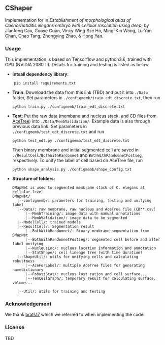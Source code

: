 ## CShaper

Implementation for in *Establishment of morphological atlas of Caenorhabditis elegans embryo with cellular 
resolution using deep*, by Jianfeng Cao, Guoye Guan, Vincy Wing Sze Ho, Ming-Kin Wong, Lu-Yan Chan, 
Chao Tang, Zhongying Zhao, & Hong Yan. 

### Usage
This implementation is based on Tensorflow and python3.6, trained with GPU (NVIDIA 2080TI). Details for training
and testing is listed as below.
* **Intsall dependency library**:
```buildoutcfg
    pip install requirements.txt
```
* **Train**: Download the data from this link (TBD) and put it into `./Data` folder, Set parameters
in `./configmemb/train_edt_discrete.txt`, then run
    ```buildoutcfg
    python train.py ./configmemb/train_edt_discrete.txt
    ```
* **Test**: Put the raw data (membane and nucleus stack, and CD files from [AceTree](https://www.ncbi.nlm.nih.gov/pmc/articles/PMC1501046/))
into `./Data/MembValidation/`. Example data is also through previous data link. Set parameters in 
`./configmemb/test_edt_discrete.txt` and run
    ```buildoutcfg
    python test_edt.py ./configmemb/test_edt_discrete.txt
    ```
    Then binary membrane and initial segmented cell are saved in `./ResultCell/BothWithRandomnet` and
    `BothWithRandomnetPostseg`, respectively. To unify the label of cell based on AceTree file,
    run 
    ```buildoutcfg
    python shape_analysis.py ./configmemb/shape_config.txt
    ```
* **Structure of folders**:
    ```buildoutcfg
    DMapNet is used to segmented membrane stack of C. elegans at cellular level
    DMapNet/
      |--configmemb/: parameters for training, testing and unifying label
      |--Data/: raw membrane, raw nucleus and AceTree file (CD**.csv)
          |--MembTraining/: image data with manual annotations
          |--MembValidation/: image data to be segmented
      |--ModelCell/: trained models 
      |--ResultCell/: Segmentation result
          |--BothWithRandomnet/: Binary membrane segmentation from DMapNet
          |--BothWithRandomnetPostseg/: segmented cell before and after label unifying
          |--NucleusLoc/: nucleus location information and annotation
          |--StatShape/: cell lineage tree (with time duration)
      |--ShapeUtil/: utils for unifying cells and calculating robustness
          |--AceForLabel/: multiple AceTree files for generating namedictionary
          |--RobustStat/: nucleus lost ration and cell surface...
          |--TemCellGraph/: temporary result for calculating surface, volume...
        
      |--Util/: utils for training and testing
    ```
### Acknowledgement
We thank [brats17](https://github.com/taigw/brats17) which we referred to when implementing the code.
### License 
TBD